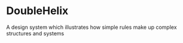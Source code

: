 # DoubleHelix
 A design system which illustrates how simple rules make up complex structures and systems
